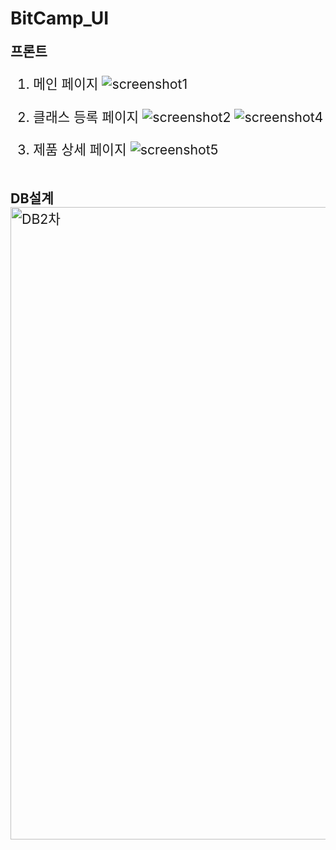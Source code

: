 # BitCamp_UI
<font style="font-size:16pt;"><b>프론트</b><font>
1. 메인 페이지
![screenshot1](https://user-images.githubusercontent.com/89093279/146143297-b015c5af-9216-4dc0-9ef6-36e1396860fb.PNG)

2. 클래스 등록 페이지
![screenshot2](https://user-images.githubusercontent.com/89093279/146143315-3477533d-04c6-4115-b673-20e46d1b4526.PNG)
![screenshot4](https://user-images.githubusercontent.com/89093279/146143323-3393dfe3-3d67-4d55-b4e3-7a76f253bf5a.PNG)

3. 제품 상세 페이지
![screenshot5](https://user-images.githubusercontent.com/89093279/146143594-e5b30e10-da55-40c6-bcf7-c7579bf03d4e.PNG)

<br>
<font style="font-size:16pt;"><b>DB설계</b><font>
<img width="1012" alt="DB2차" src="https://user-images.githubusercontent.com/89093279/146143411-ffe8b8c4-9b31-49fb-a1ac-5e96f993f24f.png">
